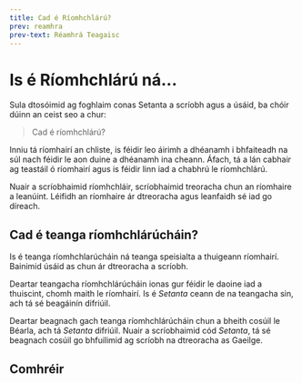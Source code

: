 ```yaml
---
title: Cad é Ríomhchlárú?
prev: reamhra
prev-text: Réamhrá Teagaisc
---
```


# Is é Ríomhchlárú ná...

Sula dtosóimid ag foghlaim conas Setanta a scríobh agus a úsáid, ba chóir dúinn an ceist seo a chur:

> Cad é ríomhchlárú?

Inniu tá ríomhairí an chliste, is féidir leo áirimh a dhéanamh i bhfaiteadh na súl nach féidir le aon duine a dhéanamh ina cheann. Áfach, tá a lán cabhair ag teastáil ó ríomhairí agus is féidir linn iad a chabhrú le ríomhchlárú.

Nuair a scríobhaimid ríomhchláir, scríobhaimid treoracha chun an ríomhaire a leanúint. Léifidh an ríomhaire ár dtreoracha agus leanfaidh sé iad go díreach.

## Cad é teanga ríomhchlárúcháin?

Is é teanga ríomhchlarúcháin ná teanga speisialta a thuigeann ríomhairí. Bainimid úsáid as chun ár dtreoracha a scríobh.

Deartar teangacha ríomhchlárúcháin ionas gur féidir le daoine iad a thuiscint, chomh maith le ríomhairí. Is é *Setanta* ceann de na teangacha sin, ach tá sé beagáinín difriúil.

Deartar beagnach gach teanga ríomhchlárúcháin chun a bheith cosúil le Béarla, ach tá *Setanta* difriúil. Nuair a scríobhaimid cód *Setanta*, tá sé beagnach cosúil go bhfuilimid ag scríobh na dtreoracha as Gaeilge.

## Comhréir

